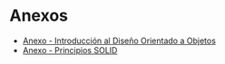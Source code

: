 # Anexos

- [Anexo - Introducción al Diseño Orientado a Objetos](./introduccion.md)
- [Anexo - Principios SOLID](./solid.md)

